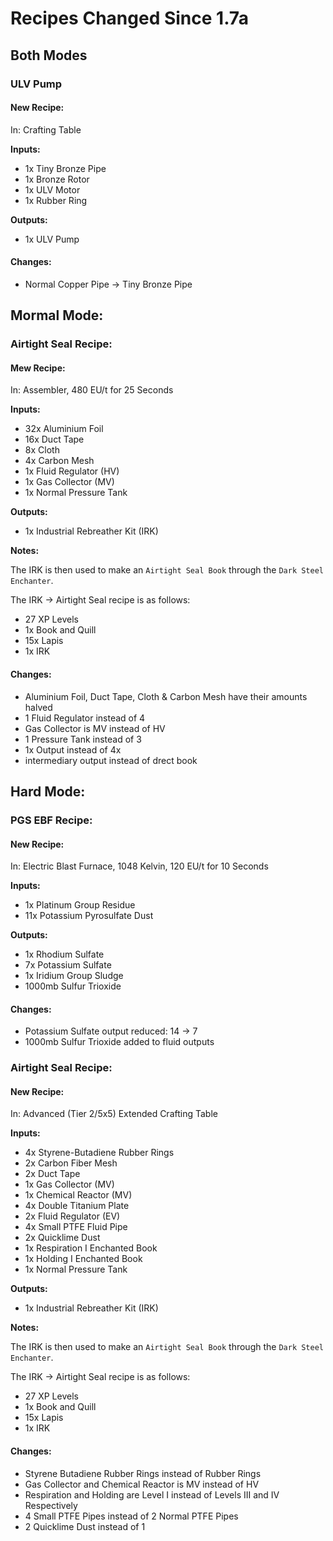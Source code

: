 # Recipes Changed Since 1.7a
## Both Modes
### ULV Pump
#### New Recipe:
In: Crafting Table

**Inputs:**

- 1x Tiny Bronze Pipe
- 1x Bronze Rotor
- 1x ULV Motor
- 1x Rubber Ring

**Outputs:**

- 1x ULV Pump

#### Changes:
- Normal Copper Pipe -> Tiny Bronze Pipe

## Mormal Mode:
### Airtight Seal Recipe:
#### Mew Recipe:
In: Assembler, 480 EU/t for 25 Seconds

**Inputs:**

- 32x Aluminium Foil
- 16x Duct Tape
- 8x Cloth
- 4x Carbon Mesh
- 1x Fluid Regulator (HV)
- 1x Gas Collector (MV)
- 1x Normal Pressure Tank

**Outputs:**

- 1x Industrial Rebreather Kit (IRK)

**Notes:**

The IRK is then used to make an `Airtight Seal Book` through the `Dark Steel Enchanter`.

The IRK -> Airtight Seal recipe is as follows:

- 27 XP Levels
- 1x Book and Quill
- 15x Lapis
- 1x IRK

#### Changes:
- Aluminium Foil, Duct Tape, Cloth & Carbon Mesh have their amounts halved
- 1 Fluid Regulator instead of 4
- Gas Collector is MV instead of HV
- 1 Pressure Tank instead of 3
- 1x Output instead of 4x
- intermediary output instead of drect book

## Hard Mode:
### PGS EBF Recipe:
#### New Recipe:

In: Electric Blast Furnace, 1048 Kelvin, 120 EU/t for 10 Seconds

**Inputs:**

- 1x Platinum Group Residue
- 11x Potassium Pyrosulfate Dust

**Outputs:**

- 1x Rhodium Sulfate
- 7x Potassium Sulfate
- 1x Iridium Group Sludge
- 1000mb Sulfur Trioxide

#### Changes:
- Potassium Sulfate output reduced: 14 -> 7
- 1000mb Sulfur Trioxide added to fluid outputs

### Airtight Seal Recipe:
#### New Recipe:

In: Advanced (Tier 2/5x5) Extended Crafting Table

**Inputs:**

- 4x Styrene-Butadiene Rubber Rings
- 2x Carbon Fiber Mesh
- 2x Duct Tape
- 1x Gas Collector (MV)
- 1x Chemical Reactor (MV)
- 4x Double Titanium Plate
- 2x Fluid Regulator (EV)
- 4x Small PTFE Fluid Pipe
- 2x Quicklime Dust
- 1x Respiration I Enchanted Book
- 1x Holding I Enchanted Book
- 1x Normal Pressure Tank

**Outputs:**

- 1x Industrial Rebreather Kit (IRK)

**Notes:**

The IRK is then used to make an `Airtight Seal Book` through the `Dark Steel Enchanter`.

The IRK -> Airtight Seal recipe is as follows:

- 27 XP Levels
- 1x Book and Quill
- 15x Lapis
- 1x IRK

#### Changes:
- Styrene Butadiene Rubber Rings instead of Rubber Rings
- Gas Collector and Chemical Reactor is MV instead of HV
- Respiration and Holding are Level I instead of Levels III and IV Respectively
- 4 Small PTFE Pipes instead of 2 Normal PTFE Pipes
- 2 Quicklime Dust instead of 1
